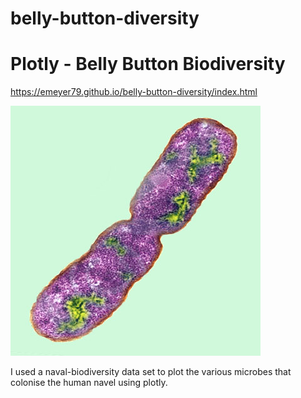 # belly-button-diversity

# Plotly - Belly Button Biodiversity

https://emeyer79.github.io/belly-button-diversity/index.html

![Bacteria by filterforge.com](Images/bacteria.jpg)

I used a naval-biodiversity data set to plot the various microbes that colonise the human navel using plotly.

